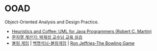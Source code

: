 # OOAD
Object-Oriented Analysis and Design Practice.

- [Heuristics and Coffee: UML for Java Programmers (Robert C. Martin)](https://github.com/iamkyu/ooad/tree/master/coffeemaker)
- [문자열 계산기: 박재성 교수님 교육 실습](https://github.com/iamkyu/ooad/tree/master/calculator)
- [볼링 게임](https://github.com/iamkyu/ooad/tree/master/bowling-game) | [백명석님-볼링게임](https://github.com/msbaek/bowling-game) | [Ron Jeffries-The Bowling Game](http://ronjeffries.com/xprog/articles/acsbowling/)
